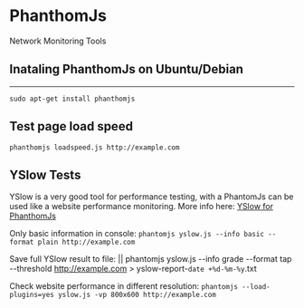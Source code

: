 # PhanthomJs
Network Monitoring Tools

## Inataling PhanthomJs on Ubuntu/Debian 
--------------

 `` sudo apt-get install phanthomjs ``


## Test page load speed

 `` phanthomjs loadspeed.js http://example.com ``


## YSlow Tests
YSlow is a very good tool for performance testing, with a PhantomJs can be used like a website performance monitoring.
More info here: [YSlow for PhanthomJs](http://yslow.org/phantomjs/)

Only basic information in console:
  `` phantomjs yslow.js --info basic --format plain http://example.com ``


Save full YSlow result to file:
  || phantomjs yslow.js --info grade --format tap --threshold http://example.com  > yslow-report-`date +%d-%m-%y`.txt  

Check website performance in different resolution:
  `` phantomjs --load-plugins=yes yslow.js -vp 800x600 http://example.com ``

